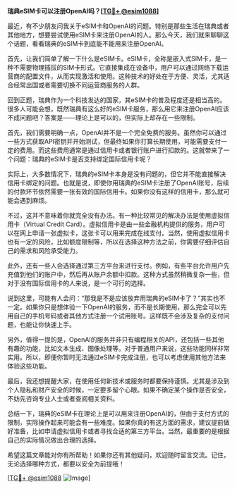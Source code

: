 **瑞典eSIM卡可以注册OpenAI吗？[[TG💪+ @esim1088](https://t.me/s/esim1088)]**

最近，有不少朋友问我关于eSIM卡和OpenAI的问题。特别是那些生活在瑞典或者其他地方，想要尝试使用eSIM卡来注册OpenAI的人。那么今天，我们就来聊聊这个话题，看看瑞典的eSIM卡到底能不能用来注册OpenAI。

首先，让我们简单了解一下什么是eSIM卡。eSIM卡，全称是嵌入式SIM卡，是一种不需要物理插拔的SIM卡形式。它直接集成在设备中，用户可以通过网络下载运营商的配置文件，从而实现激活和使用。这种技术的好处在于方便、灵活，尤其适合经常出国或者需要切换不同运营商服务的人群。

回到正题，瑞典作为一个科技发达的国家，其eSIM卡的普及程度还是相当高的。很多人可能会想，既然瑞典有这么好的eSIM卡服务，那么用它来注册OpenAI应该不成问题吧？答案是——理论上是可以的，但实际上却存在一些限制。

首先，我们需要明确一点，OpenAI并不是一个完全免费的服务。虽然你可以通过一些方式获取API密钥并开始测试，但最终如果你打算长期使用，可能需要支付一定的费用。而这些费用通常是通过信用卡或者银行账户进行扣款的。这就带来了一个问题：瑞典的eSIM卡是否支持绑定国际信用卡呢？

实际上，大多数情况下，瑞典的eSIM卡本身是没有问题的，但它并不能直接解决信用卡绑定的问题。也就是说，即使你用瑞典的eSIM卡注册了OpenAI账号，后续的付款环节依然需要一张有效的国际信用卡。如果你没有这样的信用卡，那么就可能会遇到麻烦。

不过，这并不意味着你就完全没有办法。有一种比较常见的解决办法是使用虚拟信用卡（Virtual Credit Card）。虚拟信用卡是由一些金融机构提供的服务，用户可以在网上申请一张虚拟卡，这张卡可以用来完成在线支付。当然，使用虚拟信用卡也有一定的风险，比如额度限制等，所以在选择这种方法之前，你需要仔细评估自己的需求和风险承受能力。

此外，还有一些人会选择通过第三方平台来进行支付。例如，有些平台允许用户先充值到他们的账户中，然后再从账户余额中扣款。这种方式虽然稍微复杂一些，但对于没有国际信用卡的人来说，是一个可行的选择。

说到这里，可能有人会问：“那我是不是应该放弃用瑞典的eSIM卡了？”其实也不一定。如果你只是想体验一下OpenAI的服务，而不是长期使用，那么完全可以先用自己的手机号码或者其他方式注册一个试用账号。这样既不会涉及复杂的支付问题，也能让你快速上手。

另外，值得一提的是，OpenAI的服务并非只有编程相关的API，还包括一些其他有趣的功能，比如文本生成、图像处理等。对于普通用户来说，这些功能同样非常实用。所以，即便你暂时无法通过eSIM卡完成注册，也可以考虑使用其他方法来体验这些功能。

最后，我还想提醒大家，在使用任何新技术或服务时都要保持谨慎。尤其是涉及到个人隐私和财产安全的时候，一定要多留个心眼。如果不确定某个操作是否安全，不妨先咨询专业人士或者查阅相关资料。

总结一下，瑞典的eSIM卡在理论上是可以用来注册OpenAI的，但由于支付方式的限制，实际操作起来可能会有一些难度。如果你真的有这方面的需求，建议提前做好准备，比如申请虚拟信用卡或者寻找合适的第三方平台。当然，最重要的是根据自己的实际情况做出合理的选择。

希望这篇文章能对你有所帮助！如果你还有其他疑问，欢迎随时留言交流。记住，无论选择哪种方式，都要以安全为前提哦！

[[TG💪+ @esim1088](https://t.me/s/esim1088) ![Image](https://i.postimg.cc/4NQfJmqS/Snipaste-2025-05-13-00-14-12.png)]